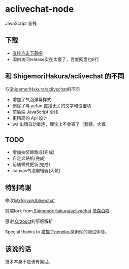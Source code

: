 <!--
 * @Date: 2020-12-21 19:36:20
 * @LastEditors: kongzenwang
 * @LastEditTime: 2020-12-21 19:46:12
 * @FilePath: /ac-danmu.js/Users/wangjunzheng/github/aclivechat-node/README.md
-->

# aclivechat-node

JavaScript 全栈

## 下载

-  [直接点击下载吧](http://livesongs.sdrsks.com.cn/ll-aclivechat-latest.exe)
-  国内访问release实在太慢了，百度网盘也8行

## 和 ShigemoriHakura/aclivechat 的不同

与<a href="https://github.com/ShigemoriHakura/aclivechat">ShigemoriHakura/aclivechat</a>的不同

- 增加了气泡弹幕样式
- 删除了与 acfun 直播无关的文字和设置项
- 前后端 JavaScript 全栈
- 更精简的 Api 设计
- ws 出错自动重连，理论上不会寄了（我猜，大概

## TODO

- 增加抽奖姬集成(完成)
- 自定义贴纸(完成)
- 前端样式更新(完成)
- canvas气泡编辑器(大坑)

## 特别鸣谢

<p>
  修改自<a href="https://github.com/xfgryujk/blivechat"
    >xfgryujk/blivechat</a
  >

<p>
  前端fork from<a href="https://github.com/ShigemoriHakura/aclivechat">
    ShigemoriHakura/aclivechat</a
  >
  <a href="https://www.acfun.cn/u/35119946" target="_blank">茂森白咲</a>
</p>
<p>感谢<a href=" https://github.com/orzogc/"> Orzogct</a>的原版解析</p>
<p>Special thanks to <a href="https://www.acfun.cn/u/8500263">猫猫子neneko.</a>感谢你的测试体验。</p>
  </div>

## 该说的话

技术本身不应该有偏见。
